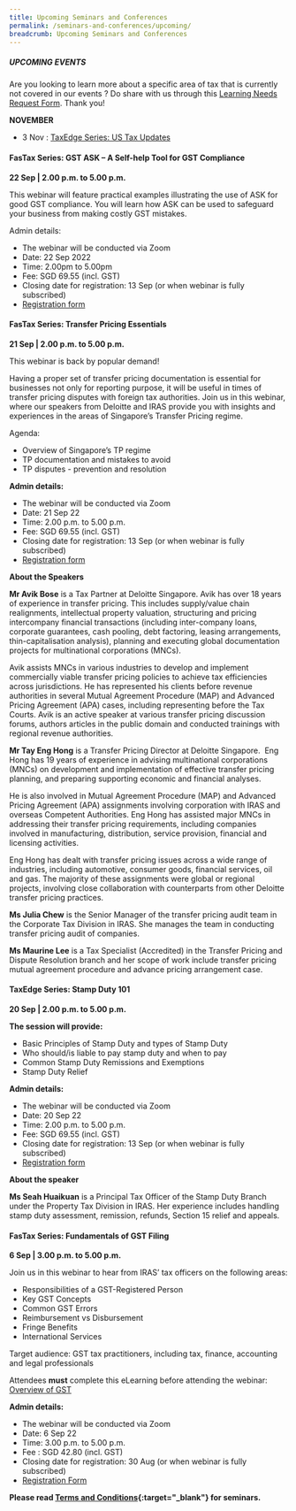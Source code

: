 ```yaml
---
title: Upcoming Seminars and Conferences
permalink: /seminars-and-conferences/upcoming/
breadcrumb: Upcoming Seminars and Conferences
---
```

##### **UPCOMING EVENTS**
Are you looking to learn more about a specific area of tax that is currently not covered in our events ? 
Do share with us through this [Learning Needs Request Form](https://form.gov.sg/5d2c51283703d80011e52615). Thank you!

**NOVEMBER**

* 3 Nov : [TaxEdge Series: US Tax Updates](/seminars-and-conferences/upcoming/#3Nov-ta-id)



<a id="22Sep-ta-id"></a>
#### **FasTax Series: GST ASK – A Self-help Tool for GST Compliance**
**22 Sep | 2.00 p.m. to 5.00 p.m.**

This webinar will feature practical examples illustrating the use of ASK for good GST compliance. You will learn how ASK can be used to safeguard your business from making costly GST mistakes.

Admin details:
* The webinar will be conducted via Zoom
* Date: 22 Sep 2022
* Time: 2.00pm to 5.00pm
* Fee: SGD 69.55 (incl. GST)
* Closing date for registration: 13 Sep (or when webinar is fully subscribed)
* [Registration form](https://form.gov.sg/6315ef46214e700011a22bb3)


<a id="21Sep-ta-id"></a>
#### **FasTax Series: Transfer Pricing Essentials**
**21 Sep | 2.00 p.m. to 5.00 p.m.**

This webinar is back by popular demand!

Having a proper set of transfer pricing documentation is essential for businesses not only for reporting purpose, it will be useful in times of transfer pricing disputes with foreign tax authorities. Join us in this webinar, where our speakers from Deloitte and IRAS provide you with insights and experiences in the areas of Singapore’s Transfer Pricing regime.

Agenda:
* Overview of Singapore’s TP regime
* TP documentation and mistakes to avoid
* TP disputes - prevention and resolution

**Admin details:**
* The webinar will be conducted via Zoom
* Date: 21 Sep 22
* Time: 2.00 p.m. to 5.00 p.m.
* Fee: SGD 69.55 (incl. GST)
* Closing date for registration: 13 Sep (or when webinar is fully subscribed)
* [Registration form](https://form.gov.sg/6315e861214e700011a1e4e9)

**About the Speakers**

**Mr Avik Bose** is a Tax Partner at Deloitte Singapore.  Avik has over 18 years of experience in transfer pricing.  This includes supply/value chain realignments, intellectual property valuation, structuring and pricing intercompany financial transactions (including inter-company loans, corporate guarantees, cash pooling, debt factoring, leasing arrangements, thin-capitalisation analysis), planning and executing global documentation projects for multinational corporations (MNCs).

Avik assists MNCs in various industries to develop and implement commercially viable transfer pricing policies to achieve tax efficiencies across jurisdictions. He has represented his clients before revenue authorities in several Mutual Agreement Procedure (MAP) and Advanced Pricing Agreement (APA) cases, including representing before the Tax Courts.  Avik is an active speaker at various transfer pricing discussion forums, authors articles in the public domain and conducted trainings with regional revenue authorities. 

**Mr Tay Eng Hong** is a Transfer Pricing Director at Deloitte Singapore.  Eng Hong has 19 years of experience in advising multinational corporations (MNCs) on development and implementation of effective transfer pricing planning, and preparing supporting economic and financial analyses.

He is also involved in Mutual Agreement Procedure (MAP) and Advanced Pricing Agreement (APA) assignments involving corporation with IRAS and overseas Competent Authorities. Eng Hong has assisted major MNCs in addressing their transfer pricing requirements, including companies involved in manufacturing, distribution, service provision, financial and licensing activities.

Eng Hong has dealt with transfer pricing issues across a wide range of industries, including automotive, consumer goods, financial services, oil and gas. The majority of these assignments were global or regional projects, involving close collaboration with counterparts from other Deloitte transfer pricing practices.

**Ms Julia Chew** is the Senior Manager of the transfer pricing audit team in the Corporate Tax Division in IRAS. She manages the team in conducting transfer pricing audit of companies.

**Ms Maurine Lee** is a Tax Specialist (Accredited) in the Transfer Pricing and Dispute Resolution branch and her scope of work include transfer pricing mutual agreement procedure and advance pricing arrangement case.


<a id="20Sep-ta-id"></a>
#### **TaxEdge Series: Stamp Duty 101**
**20 Sep | 2.00 p.m. to 5.00 p.m.**

**The session will provide:**

* Basic Principles of Stamp Duty and types of Stamp Duty
* Who should/is liable to pay stamp duty and when to pay
* Common Stamp Duty Remissions and Exemptions
* Stamp Duty Relief

**Admin details:**

* The webinar will be conducted via Zoom
* Date: 20 Sep 22
* Time: 2.00 p.m. to 5.00 p.m.
* Fee: SGD 69.55 (incl. GST)
* Closing date for registration: 13 Sep (or when webinar is fully subscribed)
* [Registration form](https://form.gov.sg/63146d7be74b820011c71e08)

**About the speaker**

**Ms Seah Huaikuan** is a Principal Tax Officer of the Stamp Duty Branch under the Property Tax Division in IRAS. Her experience includes handling stamp duty assessment, remission, refunds, Section 15 relief and appeals.


<a id="6Sep-ta-id"></a>
#### **FasTax Series: Fundamentals of GST Filing**
**6 Sep | 3.00 p.m. to 5.00 p.m.**

Join us in this webinar to hear from IRAS’ tax officers on the following areas:

*   Responsibilities of a GST-Registered Person
*   Key GST Concepts
*   Common GST Errors
*   Reimbursement vs Disbursement
*   Fringe Benefits
*   International Services

Target audience: GST tax practitioners, including tax, finance, accounting and legal professionals

Attendees **must** complete this eLearning before attending the webinar: [Overview of GST](https://elearn.iras.gov.sg/gst/overviewofgst/)

**Admin details:**

*   The webinar will be conducted via Zoom
*   Date: 6 Sep 22
*   Time: 3.00 p.m. to 5.00 p.m.
*   Fee :  SGD 42.80 (incl. GST)
*   Closing date for registration: 30 Aug (or when webinar is fully subscribed)
*   [Registration Form](https://form.gov.sg/6305ddaa08b16f0013db1eed)








**Please read [Terms and Conditions](https://production-iras-tax-academy.netlify.com/executive-tax-programmes/terms-and-conditions/){:target="_blank"} for seminars.**